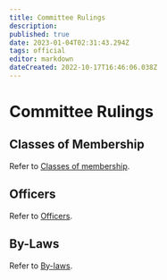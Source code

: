 ```yaml
---
title: Committee Rulings
description: 
published: true
date: 2023-01-04T02:31:43.294Z
tags: official
editor: markdown
dateCreated: 2022-10-17T16:46:06.038Z
---
```


# Committee Rulings

## Classes of Membership

Refer to [Classes of membership](/docs/policies/classes_of_membership).

## Officers

Refer to [Officers](/docs/policies/officers).

## By-Laws

Refer to [By-laws](/docs/policies/bylaws).